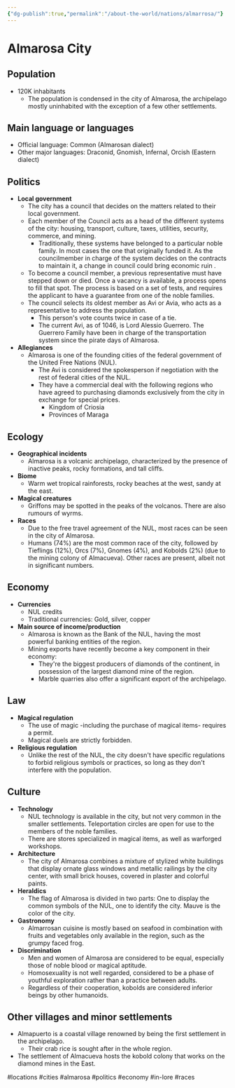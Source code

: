 ```yaml
---
{"dg-publish":true,"permalink":"/about-the-world/nations/almarrosa/"}
---
```


# Almarosa City

## Population
* 120K inhabitants
    * The population is condensed in the city of Almarosa, the archipelago mostly uninhabited with the exception of a few other settlements.

## Main language or languages
* Official language: Common (Almarosan dialect)
* Other major languages: Draconid, Gnomish, Infernal, Orcish (Eastern dialect)

## Politics
* **Local government**
    * The city has a council that decides on the matters related to their local government.
    * Each member of the Council acts as a head of the different systems of the city: housing, transport, culture, taxes, utilities, security, commerce, and mining.
        * Traditionally, these systems have belonged to a particular noble family. In most cases the one that originally funded it. As the councilmember in charge of the system decides on the contracts to maintain it, a change in council could bring economic ruin .
    * To become a council member, a previous representative must have stepped down or died. Once a vacancy is available, a process opens to fill that spot. The process is based on a set of tests, and requires the applicant to have a guarantee from one of the noble families.
    * The council selects its oldest member as Avi or Avia, who acts as a representative to address the population.
        * This person's vote counts twice in case of a tie.
        * The current Avi, as of 1046, is Lord Alessio Guerrero. The Guerrero Family have been in charge of the transportation system since the pirate days of Almarosa.
* **Allegiances**
    * Almarosa is one of the founding cities of the federal government of the United Free Nations (NUL).
        * The Avi is considered the spokesperson if negotiation with the rest of federal cities of the NUL.
        * They have a commercial deal with the following regions who have agreed to purchasing diamonds exclusively from the city in exchange for special prices.
            * Kingdom of Criosia
            * Provinces of Maraga

## Ecology
* **Geographical incidents**
    * Almarosa is a volcanic archipelago, characterized by the presence of inactive peaks, rocky formations, and tall cliffs.
* **Biome**
    * Warm wet tropical rainforests, rocky beaches at the west, sandy at the east.
* **Magical creatures**
    * Griffons may be spotted in the peaks of the volcanos. There are also rumours of wyrms.
* **Races**
    * Due to the free travel agreement of the NUL, most races can be seen in the city of Almarosa.
    * Humans (74%) are the most common race of the city, followed by Tieflings (12%), Orcs (7%), Gnomes (4%), and Kobolds (2%) (due to the mining colony of Almacueva). Other races are present, albeit not in significant numbers.

## Economy
* **Currencies**
    * NUL credits
    * Traditional currencies: Gold, silver, copper
* **Main source of income/production**
    * Almarosa is known as the Bank of the NUL, having the most powerful banking entities of the region.
    * Mining exports have recently become a key component in their economy:
        * They're the biggest producers of diamonds of the continent, in possession of the largest diamond mine of the region.
        * Marble quarries also offer a significant export of the archipelago.

## Law
* **Magical regulation**
    * The use of magic -including the purchase of magical items- requires a permit.
    * Magical duels are strictly forbidden.
* **Religious regulation**
    * Unlike the rest of the NUL, the city doesn't have specific regulations to forbid religious symbols or practices, so long as they don't interfere with the population.

## Culture
* **Technology**
    * NUL technology is available in the city, but not very common in the smaller settlements. Teleportation circles are open for use to the members of the noble families.
    * There are stores specialized in magical items, as well as warforged workshops.
* **Architecture**
    * The city of Almarosa combines a mixture of stylized white buildings that display ornate glass windows and metallic railings by the city center, with small brick houses, covered in plaster and colorful paints.
* **Heraldics**
    * The flag of Almarosa is divided in two parts: One to display the common symbols of the NUL, one to identify the city. Mauve is the color of the city.
* **Gastronomy**
    * Almarrosan cuisine is mostly based on seafood in combination with fruits and vegetables only available in the region, such as the grumpy faced frog.
* **Discrimination**
    * Men and women of Almarosa are considered to be equal, especially those of noble blood or magical aptitude.
    * Homosexuality is not well regarded, considered to be a phase of youthful exploration rather than a practice between adults.
    * Regardless of their cooperation, kobolds are considered inferior beings by other humanoids.

## Other villages and minor settlements
* Almapuerto is a coastal village renowned by being the first settlement in the archipelago.
    * Their crab rice is sought after in the whole region.
* The settlement of Almacueva hosts the kobold colony that works on the diamond mines in the East.

#locations #cities #almarosa #politics #economy #in-lore #races